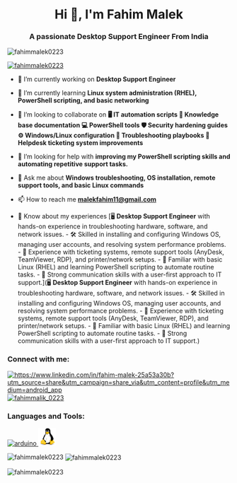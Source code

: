 <h1 align="center">Hi 👋, I'm Fahim Malek</h1>
<h3 align="center">A passionate Desktop Support Engineer From India</h3>

<p align="left"> <img src="https://komarev.com/ghpvc/?username=fahimmalek0223&label=Profile%20views&color=0e75b6&style=flat" alt="fahimmalek0223" /> </p>

<p align="left"> <a href="https://github.com/ryo-ma/github-profile-trophy"><img src="https://github-profile-trophy.vercel.app/?username=fahimmalek0223" alt="fahimmalek0223" /></a> </p>

- 🔭 I’m currently working on **Desktop Support Engineer**

- 🌱 I’m currently learning **Linux system administration (RHEL), PowerShell scripting, and basic networking**

- 👯 I’m looking to collaborate on **🖥️ IT automation scripts 🧠 Knowledge base documentation 💻 PowerShell tools 🛡️ Security hardening guides ⚙️ Windows/Linux configuration 🧰 Troubleshooting playbooks 🔧 Helpdesk ticketing system improvements**

- 🤝 I’m looking for help with **improving my PowerShell scripting skills and automating repetitive support tasks.**

- 💬 Ask me about **Windows troubleshooting, OS installation, remote support tools, and basic Linux commands**

- 📫 How to reach me **malekfahim11@gmail.com**

- 📄 Know about my experiences [🖥️ **Desktop Support Engineer** with hands-on experience in troubleshooting hardware, software, and network issues. - 🛠️ Skilled in installing and configuring Windows OS, managing user accounts, and resolving system performance problems. - 🧰 Experience with ticketing systems, remote support tools (AnyDesk, TeamViewer, RDP), and printer/network setups. - 🧪 Familiar with basic Linux (RHEL) and learning PowerShell scripting to automate routine tasks. - 🤝 Strong communication skills with a user-first approach to IT support.](🖥️ **Desktop Support Engineer** with hands-on experience in troubleshooting hardware, software, and network issues. - 🛠️ Skilled in installing and configuring Windows OS, managing user accounts, and resolving system performance problems. - 🧰 Experience with ticketing systems, remote support tools (AnyDesk, TeamViewer, RDP), and printer/network setups. - 🧪 Familiar with basic Linux (RHEL) and learning PowerShell scripting to automate routine tasks. - 🤝 Strong communication skills with a user-first approach to IT support.)

<h3 align="left">Connect with me:</h3>
<p align="left">
<a href="https://linkedin.com/in/https://www.linkedin.com/in/fahim-malek-25a53a30b?utm_source=share&utm_campaign=share_via&utm_content=profile&utm_medium=android_app" target="blank"><img align="center" src="https://raw.githubusercontent.com/rahuldkjain/github-profile-readme-generator/master/src/images/icons/Social/linked-in-alt.svg" alt="https://www.linkedin.com/in/fahim-malek-25a53a30b?utm_source=share&utm_campaign=share_via&utm_content=profile&utm_medium=android_app" height="30" width="40" /></a>
<a href="https://instagram.com/fahimmalik_0223" target="blank"><img align="center" src="https://raw.githubusercontent.com/rahuldkjain/github-profile-readme-generator/master/src/images/icons/Social/instagram.svg" alt="fahimmalik_0223" height="30" width="40" /></a>
</p>

<h3 align="left">Languages and Tools:</h3>
<p align="left"> <a href="https://www.arduino.cc/" target="_blank" rel="noreferrer"> <img src="https://cdn.worldvectorlogo.com/logos/arduino-1.svg" alt="arduino" width="40" height="40"/> </a> <a href="https://www.linux.org/" target="_blank" rel="noreferrer"> <img src="https://raw.githubusercontent.com/devicons/devicon/master/icons/linux/linux-original.svg" alt="linux" width="40" height="40"/> </a> </p>

<p><img align="left" src="https://github-readme-stats.vercel.app/api/top-langs?username=fahimmalek0223&show_icons=true&theme=highcontrast&hide_border=true&locale=en&layout=compact" alt="fahimmalek0223" /></p>

<p>&nbsp;<img align="center" src="https://github-readme-stats.vercel.app/api?username=fahimmalek0223&show_icons=true&theme=tokyonight&hide_border=true&locale=en" alt="fahimmalek0223" /></p>

<p><img align="center" src="https://github-readme-streak-stats.herokuapp.com/?user=fahimmalek0223&theme=highcontrast" alt="fahimmalek0223" /></p>
